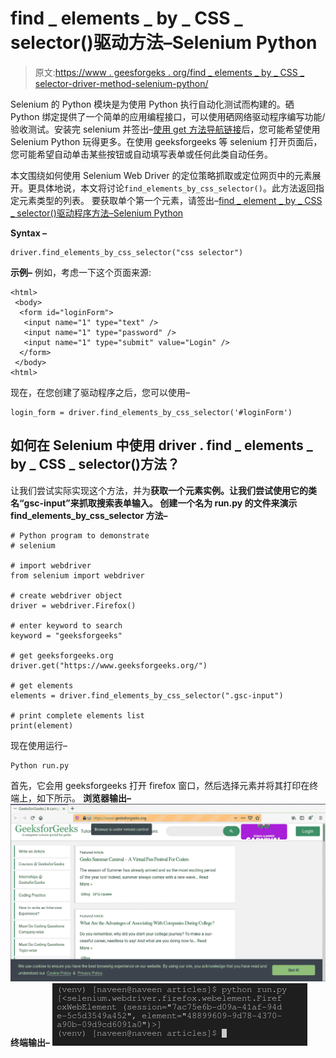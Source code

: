 # find _ elements _ by _ CSS _ selector()驱动方法–Selenium Python

> 原文:[https://www . geesforgeks . org/find _ elements _ by _ CSS _ selector-driver-method-selenium-python/](https://www.geeksforgeeks.org/find_elements_by_css_selector-driver-method-selenium-python/)

Selenium 的 Python 模块是为使用 Python 执行自动化测试而构建的。硒 Python 绑定提供了一个简单的应用编程接口，可以使用硒网络驱动程序编写功能/验收测试。安装完 selenium 并签出–[使用 get 方法导航链接](https://www.geeksforgeeks.org/navigating-links-using-get-method-selenium-python)后，您可能希望使用 Selenium Python 玩得更多。在使用 geeksforgeeks 等 selenium 打开页面后，您可能希望自动单击某些按钮或自动填写表单或任何此类自动任务。

本文围绕如何使用 Selenium Web Driver 的定位策略抓取或定位网页中的元素展开。更具体地说，本文将讨论`find_elements_by_css_selector()`。此方法返回指定元素类型的列表。
要获取单个第一个元素，请签出–[find _ element _ by _ CSS _ selector()驱动程序方法–Selenium Python](https://www.geeksforgeeks.org/find_element_by_css_selector-driver-method-selenium-python/)

**Syntax –**

```
driver.find_elements_by_css_selector("css selector")

```

**示例–**
例如，考虑一下这个页面来源:

```
<html>
 <body>
  <form id="loginForm">
   <input name="1" type="text" />
   <input name="1" type="password" />
   <input name="1" type="submit" value="Login" />
  </form>
 </body>
<html>
```

现在，在您创建了驱动程序之后，您可以使用–

```
login_form = driver.find_elements_by_css_selector('#loginForm')

```

## 如何在 Selenium 中使用 driver . find _ elements _ by _ CSS _ selector()方法？

让我们尝试实际实现这个方法，并为**获取一个元素实例。让我们尝试使用它的类名“gsc-input”来抓取搜索表单输入。
创建一个名为 run.py 的文件来演示 find_elements_by_css_selector 方法–**

```
# Python program to demonstrate
# selenium

# import webdriver
from selenium import webdriver

# create webdriver object
driver = webdriver.Firefox()

# enter keyword to search
keyword = "geeksforgeeks"

# get geeksforgeeks.org
driver.get("https://www.geeksforgeeks.org/")

# get elements
elements = driver.find_elements_by_css_selector(".gsc-input")

# print complete elements list
print(element)
```

现在使用运行–

```
Python run.py
```

首先，它会用 geeksforgeeks 打开 firefox 窗口，然后选择元素并将其打印在终端上，如下所示。
**浏览器输出–**
![find_element-driver-method-Selenium-Python](img/e4c693a41389c0afdcf6559992cf6c6a.png)
**终端输出–**
![elements-list-driver-methods-Selenium-Python](img/aa1cd449266c387fb20f322c867be458.png)